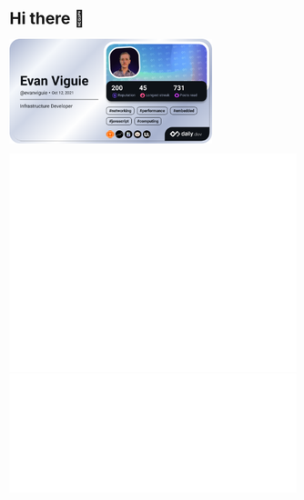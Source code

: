 # Hi there 👋

<a href="https://app.daily.dev/evanviguie"><img src="./devcard.png" width="356" alt="Evan's Dev Card"/></a>

![Metrics](https://github.com/EvanViguie/EvanViguie/blob/main/github-metrics.svg)
![IsoMap](https://github.com/EvanViguie/EvanViguie/blob/main/metrics.plugin.isocalendar.svg)

